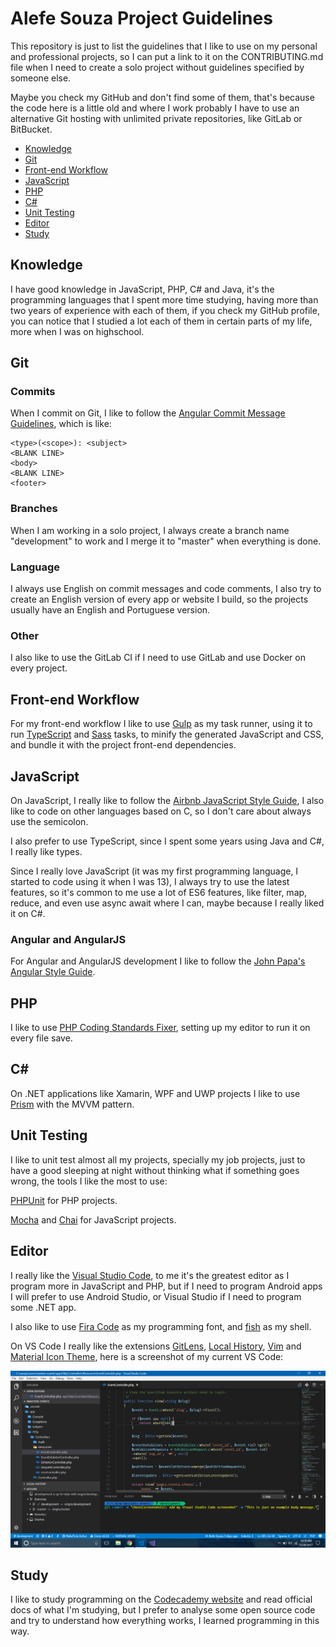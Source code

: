 # Alefe Souza Project Guidelines

This repository is just to list the guidelines that I like to use on my personal and professional projects, so I can put a link to it on the CONTRIBUTING.md file when I need to create a solo project without guidelines specified by someone else.

Maybe you check my GitHub and don't find some of them, that's because the code here is a little old and where I work probably I have to use an alternative Git hosting with unlimited private repositories, like GitLab or BitBucket.

- [Knowledge](#knowledge)
- [Git](#git)
- [Front-end Workflow](#frontend-workflow)
- [JavaScript](#javascript)
- [PHP](#php)
- [C#](#csharp)
- [Unit Testing](#unit-testing)
- [Editor](#editor)
- [Study](#study)

## <a name="knowledge"></a> Knowledge

I have good knowledge in JavaScript, PHP, C# and Java, it's the programming languages that I spent more time studying, having more than two years of experience with each of them, if you check my GitHub profile, you can notice that I studied a lot each of them in certain parts of my life, more when I was on highschool.

## <a name="git"></a> Git

### Commits

When I commit on Git, I like to follow the [Angular Commit Message Guidelines](https://github.com/angular/angular/blob/master/CONTRIBUTING.md#commit), which is like:

```
<type>(<scope>): <subject>
<BLANK LINE>
<body>
<BLANK LINE>
<footer>
```

### Branches

When I am working in a solo project, I always create a branch name "development" to work and I merge it to "master" when everything is done.

### Language

I always use English on commit messages and code comments, I also try to create an English version of every app or website I build, so the projects usually have an English and Portuguese version.

### Other

I also like to use the GitLab CI if I need to use GitLab and use Docker on every project.

## <a name="front-workflow"></a> Front-end Workflow

For my front-end workflow I like to use [Gulp](https://github.com/gulpjs/gulp) as my task runner, using it to run [TypeScript](https://github.com/Microsoft/TypeScript) and [Sass](https://github.com/sass/sass) tasks, to minify the generated JavaScript and CSS, and bundle it with the project front-end dependencies.

## <a name="javascript"></a> JavaScript

On JavaScript, I really like to follow the [Airbnb JavaScript Style Guide](https://github.com/airbnb/javascript), I also like to code on other languages based on C, so I don't care about always use the semicolon.

I also prefer to use TypeScript, since I spent some years using Java and C#, I really like types.

Since I really love JavaScript (it was my first programming language, I started to code using it when I was 13), I always try to use the latest features, so it's common to me use a lot of ES6 features, like filter, map, reduce, and even use async await where I can, maybe because I really liked it on C#.

### Angular and AngularJS

For Angular and AngularJS development I like to follow the [John Papa's Angular Style Guide](https://github.com/johnpapa/angular-styleguide/blob/master/a1/README.md).

## <a name="php"></a> PHP

I like to use [PHP Coding Standards Fixer](https://github.com/FriendsOfPHP/PHP-CS-Fixer), setting up my editor to run it on every file save.

## <a name="csharp"></a> C#

On .NET applications like Xamarin, WPF and UWP projects I like to use [Prism](https://github.com/PrismLibrary/Prism) with the MVVM pattern.

## <a name="unit-testing"></a> Unit Testing

I like to unit test almost all my projects, specially my job projects, just to have a good sleeping at night without thinking what if something goes wrong, the tools I like the most to use:

[PHPUnit](https://github.com/sebastianbergmann/phpunit) for PHP projects.

[Mocha](https://github.com/mochajs/mocha) and [Chai](https://github.com/chaijs/chai) for JavaScript projects.

## <a name="editor"></a> Editor

I really like the [Visual Studio Code](https://code.visualstudio.com), to me it's the greatest editor as I program more in JavaScript and PHP, but if I need to program Android apps I will prefer to use Android Studio, or Visual Studio if I need to program some .NET app.

I also like to use [Fira Code](https://github.com/tonsky/FiraCode) as my programming font, and [fish](https://github.com/fish-shell/fish-shell) as my shell.

On VS Code I really like the extensions [GitLens](https://marketplace.visualstudio.com/items?itemName=eamodio.gitlens), [Local History](https://marketplace.visualstudio.com/items?itemName=xyz.local-history), [Vim](https://marketplace.visualstudio.com/items?itemName=vscodevim.vim) and [Material Icon Theme](https://marketplace.visualstudio.com/items?itemName=PKief.material-icon-theme), here is a screenshot of my current VS Code:

![My VS Code](vscode.png)

## <a name="study"></a> Study

I like to study programming on the [Codecademy website](https://www.codecademy.com) and read official docs of what I'm studying, but I prefer to analyse some open source code and try to understand how everything works, I learned programming in this way.